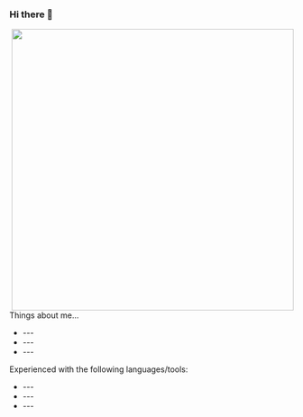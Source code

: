 ### Hi there 👋

<!--
**snowie0/snowie0** is a ✨ _special_ ✨ repository because its `README.md` (this file) appears on your GitHub profile.

Here are some ideas to get you started:

- 🔭 I’m currently working on ...
- 🌱 I’m currently learning ...
- 👯 I’m looking to collaborate on ...
- 🤔 I’m looking for help with ...
- 💬 Ask me about ...
- 📫 How to reach me: ...
- 😄 Pronouns: ...
- ⚡ Fun fact: ...
-->

<!DOCTYPE html>
<html lang="en" dir="ltr">
  <head>
    <meta charset="utf-8">
  </head>
  <body>
    <a href="url"><img src="https://cdn.discordapp.com/attachments/1042896005093412895/1162293491313934346/AA22B64F-D14A-4399-B45A-195D348E1762.GIF?ex=655718aa&is=6544a3aa&hm=7e8a44e18d7d5c566bf666d737eeed558ab4eaf2272b45dda522bb03d3185dc9" align="right" height="500" width="500" ></a>
    <div class="stuff">
      <p> Things about me... </p>
      <ul>
        <li> --- </li>
        <li> --- </li>
        <li> --- </li>
      </ul>
    </div>
    <p>Experienced with the following languages/tools:</p>
    <div class="tools">
      <ul>
        <li> --- </li>
        <li> --- </li>
        <li> --- </li>
      </ul>
    </div>

  </body>

</html>
